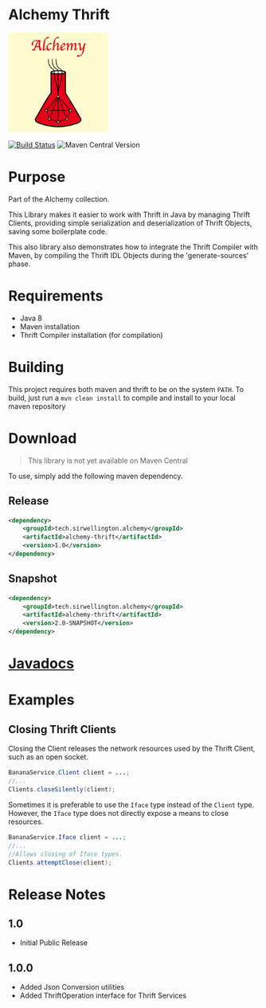 Alchemy Thrift
==============================================

[<img src="https://raw.githubusercontent.com/SirWellington/alchemy/develop/Graphics/Logo/Alchemy-Logo-v7-name.png" width="200">](https://github.com/SirWellington/alchemy)

[![Build Status](http://jenkins.redroma.tech/view/Alchemy/job/Alchemy%20Thrift/badge/icon)](http://jenkins.redroma.tech/view/Alchemy/job/Alchemy%20Thrift/)
![Maven Central Version](http://img.shields.io/maven-central/v/tech.sirwellington.alchemy/alchemy-thrift.svg)

# Purpose
Part of the Alchemy collection.

This Library makes it easier to work with Thrift in Java by managing Thrift Clients, providing simple serialization and deserialization of Thrift Objects, saving some boilerplate code.

This also library also demonstrates how to integrate the Thrift Compiler with Maven, by compiling the Thrift IDL Objects during the 'generate-sources' phase.

# Requirements

* Java 8
* Maven installation
* Thrift Compiler installation (for compilation)

# Building
This project requires both maven and thrift to be on the system `PATH`. To build, just run a `mvn clean install` to compile and install to your local maven repository


# Download

> This library is not yet available on Maven Central

To use, simply add the following maven dependency.

## Release
```xml
<dependency>
	<groupId>tech.sirwellington.alchemy</groupId>
	<artifactId>alchemy-thrift</artifactId>
	<version>1.0</version>
</dependency>
```

## Snapshot

```xml
<dependency>
	<groupId>tech.sirwellington.alchemy</groupId>
	<artifactId>alchemy-thrift</artifactId>
	<version>2.0-SNAPSHOT</version>
</dependency>
```


# [Javadocs](http://www.javadoc.io/doc/tech.sirwellington.alchemy/alchemy-thrift/)

# Examples

## Closing Thrift Clients
Closing the Client releases the network resources
used by the Thrift Client, such as an open socket.

```java
BananaService.Client client = ...;
//...
Clients.closeSilently(client);
```

Sometimes it is preferable to use the `Iface` type instead of the  `Client` type.
However, the `Iface` type does not directly expose a means to close resources.

```java
BananaService.Iface client = ...;
//...
//Allows closing of Iface types.
Clients.attemptClose(client);
```


# Release Notes

## 1.0
+ Initial Public Release

## 1.0.0
+ Added Json Conversion utilities
+ Added ThriftOperation interface for Thrift Services
